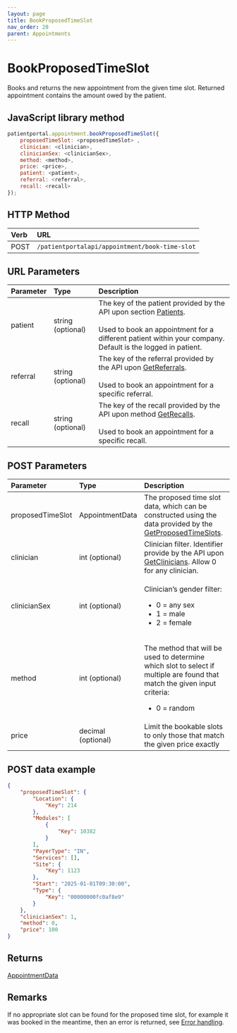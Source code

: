 ```yaml
---
layout: page
title: BookProposedTimeSlot
nav_order: 20
parent: Appointments
---
```


# BookProposedTimeSlot

Books and returns the new appointment from the given time slot. Returned appointment contains the amount owed by the patient.

## JavaScript library method

```javascript
patientportal.appointment.bookProposedTimeSlot({
    proposedTimeSlot: <proposedTimeSlot> ,
    clinician: <clinician>,
    clinicianSex: <clinicianSex>,
    method: <method>,
    price: <price>,
    patient: <patient>,
    referral: <referral>,
    recall: <recall>
});
```

## HTTP Method

| Verb | URL                                               |
|:-----|:--------------------------------------------------|
| POST | `/patientportalapi/appointment/book-time-slot` |

## URL Parameters

| Parameter | Type   | Description                                                 |
|:----------|:-------|:------------------------------------------------------------|
| patient | string (optional) | The key of the patient provided by the API upon section [Patients](../patients/patients).<br><br>Used to book an appointment for a different patient within your company. Default is the logged in patient. |
| referral | string (optional) | The key of the referral provided by the API upon [GetReferrals](../referrals/getreferrals).<br><br>Used to book an appointment for a specific referral. |
| recall | string (optional) | The key of the recall provided by the API upon method [GetRecalls](../recalls/getrecalls).<br><br>Used to book an appointment for a specific recall. |

## POST Parameters

<table>
    <thead>
        <tr>
            <th style="text-align: left">Parameter</th>
            <th style="text-align: left">Type</th>
            <th style="text-align: left">Description</th>
        </tr>
    </thead>
    <tbody>
        <tr>
            <td>proposedTimeSlot</td>
            <td>AppointmentData</td>
            <td>The proposed time slot data, which can be constructed using the data provided by the <a href="../appointments/getproposedtimeslots">GetProposedTimeSlots</a>.</td>
        </tr>
        <tr>
            <td>clinician</td>
            <td>int (optional)</td>
            <td>Clinician filter. Identifier provide by the API upon <a href="../appointments/getclinicians">GetClinicians</a>. Allow 0 for any clinician.</td>
        </tr>
        <tr>
            <td>clinicianSex</td>
            <td>int (optional)</td>
            <td>
                <p>Clinician’s gender filter:</p>
                <ul>
                    <li>0 = any sex</li>
                    <li>1 = male</li>
                    <li>2 = female</li>
                </ul>
            </td>
        </tr>
        <tr>
            <td>method</td>
            <td>int (optional)</td>
            <td>
                <p>
                    The method that will be used to determine which slot to select if multiple are found that match the given input criteria:
                </p>
                <ul>
                    <li>0 = random</li>
                </ul>
            </td>
        </tr>
        <tr>
            <td>price</td>
            <td>decimal (optional)</td>
            <td>Limit the bookable slots to only those that match the given price exactly</td>
        </tr>
    </tbody>
</table>

## POST data example

```json
{
    "proposedTimeSlot": {
        "Location": {
            "Key": 214
        },
        "Modules": [
            {
                "Key": 10382
            }
        ],
        "PayerType": "IN",
        "Services": [],
        "Site": {
            "Key": 1123
        },
        "Start": "2025-01-01T09:30:00",
        "Type": {
            "Key": "00000000fc0af8e9"
        }
    },
    "clinicianSex": 1,
    "method": 0,
    "price": 100
}
```

## Returns

[AppointmentData](../objects-and-data-types/appointmentdata)

## Remarks

If no appropriate slot can be found for the proposed time slot, for example it was booked in the meantime, then an error is returned, see [Error handling](../error-handling/error-handling).

